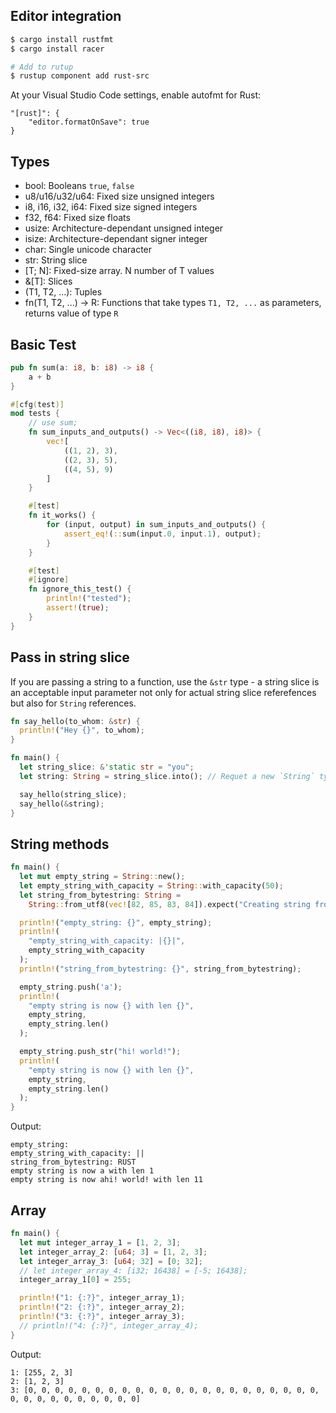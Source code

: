 ## Editor integration

```bash
$ cargo install rustfmt
$ cargo install racer

# Add to rutup
$ rustup component add rust-src
```

At your Visual Studio Code settings, enable autofmt for Rust:

```
"[rust]": {
    "editor.formatOnSave": true
}
```

## Types

- bool: Booleans `true`, `false`
- u8/u16/u32/u64: Fixed size unsigned integers
- i8, i16, i32, i64: Fixed size signed integers
- f32, f64: Fixed size floats
- usize: Architecture-dependant unsigned integer
- isize: Architecture-dependant signer integer
- char: Single unicode character
- str: String slice
- [T; N]: Fixed-size array. N number of T values
- &[T]: Slices
- (T1, T2, ...): Tuples
- fn(T1, T2, ...) -> R: Functions that take types `T1, T2, ...` as parameters, returns value of type `R`


## Basic Test

```rust
pub fn sum(a: i8, b: i8) -> i8 {
    a + b
}

#[cfg(test)]
mod tests {
    // use sum;
    fn sum_inputs_and_outputs() -> Vec<((i8, i8), i8)> {
        vec![
            ((1, 2), 3),
            ((2, 3), 5),
            ((4, 5), 9)
        ]
    }

    #[test]
    fn it_works() {
        for (input, output) in sum_inputs_and_outputs() {
            assert_eq!(::sum(input.0, input.1), output);
        }
    }

    #[test]
    #[ignore]
    fn ignore_this_test() {
        println!("tested");
        assert!(true);
    }
}
```

## Pass in string slice

If you are passing a string to a function, use the `&str` type - a string slice is an acceptable input parameter not only for actual string slice referefences but also for `String` references.
```rust
fn say_hello(to_whom: &str) {
  println!("Hey {}", to_whom);
}

fn main() {
  let string_slice: &'static str = "you";
  let string: String = string_slice.into(); // Requet a new `String` type to be created from a string slice

  say_hello(string_slice);
  say_hello(&string);
}
```

## String methods
```rust
fn main() {
  let mut empty_string = String::new();
  let empty_string_with_capacity = String::with_capacity(50);
  let string_from_bytestring: String =
    String::from_utf8(vec![82, 85, 83, 84]).expect("Creating string from bytestring failed");

  println!("empty_string: {}", empty_string);
  println!(
    "empty_string_with_capacity: |{}|",
    empty_string_with_capacity
  );
  println!("string_from_bytestring: {}", string_from_bytestring);

  empty_string.push('a');
  println!(
    "empty string is now {} with len {}",
    empty_string,
    empty_string.len()
  );

  empty_string.push_str("hi! world!");
  println!(
    "empty string is now {} with len {}",
    empty_string,
    empty_string.len()
  );
}
```

Output: 

```
empty_string:
empty_string_with_capacity: ||
string_from_bytestring: RUST
empty string is now a with len 1
empty string is now ahi! world! with len 11
```

## Array
```rust
fn main() {
  let mut integer_array_1 = [1, 2, 3];
  let integer_array_2: [u64; 3] = [1, 2, 3];
  let integer_array_3: [u64; 32] = [0; 32];
  // let integer_array_4: [i32; 16438] = [-5; 16438];
  integer_array_1[0] = 255;

  println!("1: {:?}", integer_array_1);
  println!("2: {:?}", integer_array_2);
  println!("3: {:?}", integer_array_3);
  // println!("4: {:?}", integer_array_4);
}
```
Output:

```
1: [255, 2, 3]
2: [1, 2, 3]
3: [0, 0, 0, 0, 0, 0, 0, 0, 0, 0, 0, 0, 0, 0, 0, 0, 0, 0, 0, 0, 0, 0, 0, 0, 0, 0, 0, 0, 0, 0, 0, 0]
```
